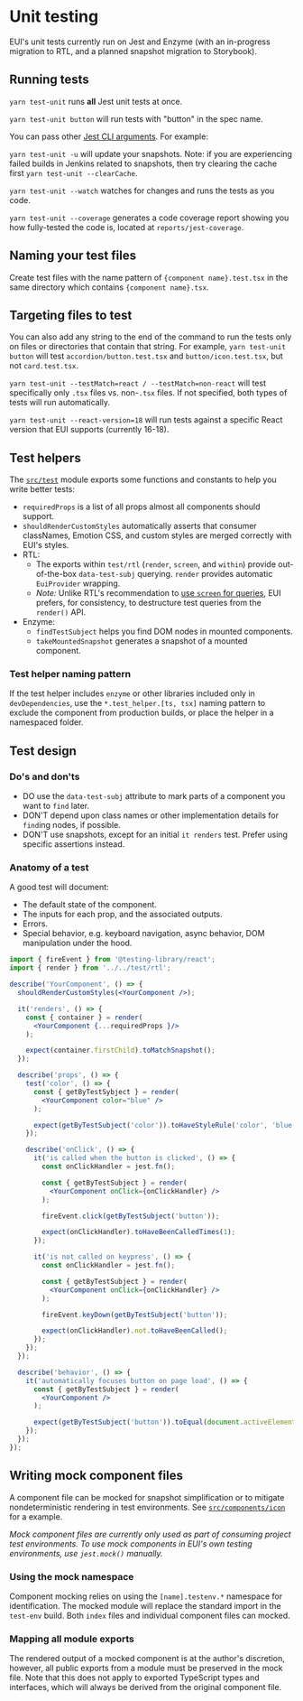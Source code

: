 # Unit testing

EUI's unit tests currently run on Jest and Enzyme (with an in-progress migration to RTL, and a planned snapshot migration to Storybook).

## Running tests

`yarn test-unit` runs **all** Jest unit tests at once.

`yarn test-unit button` will run tests with "button" in the spec name.

You can pass other [Jest CLI arguments](https://jestjs.io/docs/cli). For example:

`yarn test-unit -u` will update your snapshots.
Note: if you are experiencing failed builds in Jenkins related to snapshots, then try clearing the cache first `yarn test-unit --clearCache`.

`yarn test-unit --watch` watches for changes and runs the tests as you code.

`yarn test-unit --coverage` generates a code coverage report showing you how
fully-tested the code is, located at `reports/jest-coverage`.

## Naming your test files

Create test files with the name pattern of `{component name}.test.tsx` in the same directory which
contains `{component name}.tsx`.

## Targeting files to test

You can also add any string to the end of the command to run the tests only on files or directories that contain that string. For example, `yarn test-unit button` will test `accordion/button.test.tsx` and `button/icon.test.tsx`, but not `card.test.tsx`.

`yarn test-unit --testMatch=react / --testMatch=non-react` will test specifically only `.tsx` files vs. non-`.tsx` files. If not specified, both types of tests will run automatically.

`yarn test-unit --react-version=18` will run tests against a specific React version that EUI supports (currently 16-18).

## Test helpers

The [`src/test`](/packages/eui/src/test) module exports some functions and constants to help you write better tests:

* `requiredProps` is a list of all props almost all components should support.
* `shouldRenderCustomStyles` automatically asserts that consumer classNames, Emotion CSS, and custom styles are merged correctly with EUI's styles.
* RTL:
  * The exports within `test/rtl` (`render`, `screen`, and `within`) provide out-of-the-box `data-test-subj` querying. `render` provides automatic `EuiProvider` wrapping.
  * _Note:_ Unlike RTL's recommendation to [use `screen` for queries](https://testing-library.com/docs/queries/about/#using-queries), EUI prefers, for consistency, to destructure test queries from the `render()` API.
* Enzyme:
  * `findTestSubject` helps you find DOM nodes in mounted components.
  * `takeMountedSnapshot` generates a snapshot of a mounted component.

### Test helper naming pattern

If the test helper includes `enzyme` or other libraries included only in `devDependencies`, use the `*.test_helper.[ts, tsx]` naming pattern to exclude the component from production builds, or place the helper in a namespaced folder.

## Test design

### Do's and don'ts

* DO use the `data-test-subj` attribute to mark parts of a component you want to `find` later.
* DON'T depend upon class names or other implementation details for `find`ing nodes, if possible.
* DON'T use snapshots, except for an initial `it renders` test. Prefer using specific assertions instead.

### Anatomy of a test

A good test will document:

* The default state of the component.
* The inputs for each prop, and the associated outputs.
* Errors.
* Special behavior, e.g. keyboard navigation, async behavior, DOM manipulation under the hood.

```jsx
import { fireEvent } from '@testing-library/react';
import { render } from '../../test/rtl';

describe('YourComponent', () => {
  shouldRenderCustomStyles(<YourComponent />);

  it('renders', () => {
    const { container } = render(
      <YourComponent {...requiredProps }/>
    );

    expect(container.firstChild).toMatchSnapshot();
  });

  describe('props', () => {
    test('color', () => {
      const { getByTestSybject } = render(
        <YourComponent color="blue" />
      );

      expect(getByTestSubject('color')).toHaveStyleRule('color', 'blue');
    });

    describe('onClick', () => {
      it('is called when the button is clicked', () => {
        const onClickHandler = jest.fn();

        const { getByTestSubject } = render(
          <YourComponent onClick={onClickHandler} />
        );

        fireEvent.click(getByTestSubject('button'));

        expect(onClickHandler).toHaveBeenCalledTimes(1);
      });

      it('is not called on keypress', () => {
        const onClickHandler = jest.fn();

        const { getByTestSubject } = render(
          <YourComponent onClick={onClickHandler} />
        );

        fireEvent.keyDown(getByTestSubject('button'));

        expect(onClickHandler).not.toHaveBeenCalled();
      });
    });
  });

  describe('behavior', () => {
    it('automatically focuses button on page load', () => {
      const { getByTestSubject } = render(
        <YourComponent />
      );

      expect(getByTestSubject('button')).toEqual(document.activeElement);
    });
  });
});

```

## Writing mock component files

A component file can be mocked for snapshot simplification or to mitigate nondeterministic rendering in test environments. See [`src/components/icon`](/packages/eui/src/components/icon/) for a example.

_Mock component files are currently only used as part of consuming project test environments. To use mock components in EUI's own testing environments, use `jest.mock()` manually._

### Using the mock namespace

Component mocking relies on using the `[name].testenv.*` namespace for identification. The mocked module will replace the standard import in the `test-env` build. Both `index` files and individual component files can mocked.

### Mapping all module exports

The rendered output of a mocked component is at the author's discretion, however, all public exports from a module must be preserved in the mock file. Note that this does not apply to exported TypeScript types and interfaces, which will always be derived from the original component file.